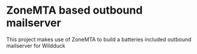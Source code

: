 # ZoneMTA based outbound mailserver

This project makes use of ZoneMTA to build a batteries included outbound mailserver for Wildduck
